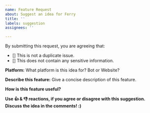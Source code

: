```yaml
---
name: Feature Request
about: Suggest an idea for Ferry
title: ''
labels: suggestion
assignees: ''

---
```


By submitting this request, you are agreeing that:
- [] This is not a duplicate issue.
- [] This does not contain any sensitive information.

**Platform:** What platform is this idea for? Bot or Website?

**Describe this feature:** Give a concise description of this feature.

**How is this feature useful?**

**Use 👍 & 👎 reactions, if you agree or disagree with this suggestion. Discuss the idea in the comments! :)**
